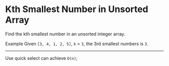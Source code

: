 # Kth Smallest Number in Unsorted Array

Find the kth smallest number in an unsorted integer array.

Example
Given `[3, 4, 1, 2, 5]`, `k` = `3`, the 3rd smallest numbers is `3`.

---
Use quick select can achieve `O(n)`;
